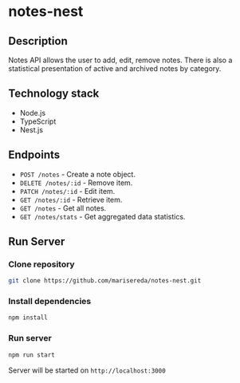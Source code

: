 # notes-nest

## Description

Notes API allows the user to add, edit, remove notes. There is also a statistical presentation of active and archived notes by category.

## Technology stack

- Node.js
- TypeScript
- Nest.js

## Endpoints

- `POST /notes` - Create a note object.
- `DELETE /notes/:id` - Remove item.
- `PATCH /notes/:id` - Edit item.
- `GET /notes/:id` - Retrieve item.
- `GET /notes` - Get all notes.
- `GET /notes/stats` - Get aggregated data statistics.

## Run Server

### Clone repository

```bash
git clone https://github.com/marisereda/notes-nest.git
```

### Install dependencies

```bash
npm install
```

### Run server

```bash
npm run start
```

Server will be started on `http://localhost:3000`
